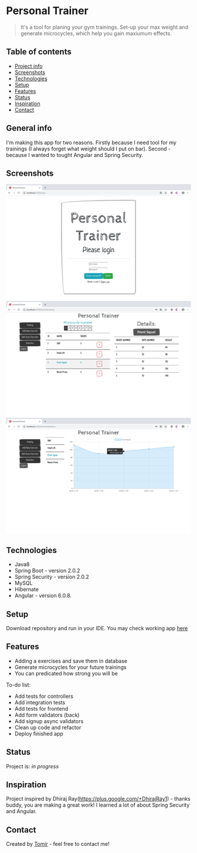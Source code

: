 # Personal Trainer
> It's a tool for planing your gym trainings. Set-up your max weight and generate microcycles, which help you gain maxiumum effects.

## Table of contents
* [Project info](#general-info)
* [Screenshots](#screenshots)
* [Technologies](#technologies)
* [Setup](#setup)
* [Features](#features)
* [Status](#status)
* [Inspiration](#inspiration)
* [Contact](#contact)

## General info
I'm making this app for two  reasons. Firstly because I need tool for my trainings (I always forget what weight should I put on bar). Second - because I wanted to tought Angular and Spring Security. 

## Screenshots
![Example screenshot](./img/screenshot_1.png)
![Example screenshot](./img/screenshot_2.png)
![Example screenshot](./img/screenshot_3.png)

## Technologies
* Java8
* Spring Boot - version 2.0.2
* Spring Security - version 2.0.2
* MySQL
* Hibernate
* Angular - version 6.0.8.

## Setup
Download repository and run in your IDE. You may check working app [here](https://tomirsz1987.github.io/login)

## Features
* Adding a exercises and save them in database
* Generate microcycles for your future trainings
* You can predicated how strong you will be

To-do list:
* Add tests for controllers 
* Add integration tests
* Add tests for frontend
* Add form validators (back)
* Add signup async validators
* Clean up code and refactor
* Deploy finished app

## Status
Project is: _in progress_

## Inspiration
Project inspired by Dhiraj Ray(https://plus.google.com/+DhirajRay1) - thanks buddy, you are making a great work! I learned a lot of about Spring Security and Angular. 

## Contact
Created by [Tomir](https://www.tomirszulc.pl/) - feel free to contact me!
